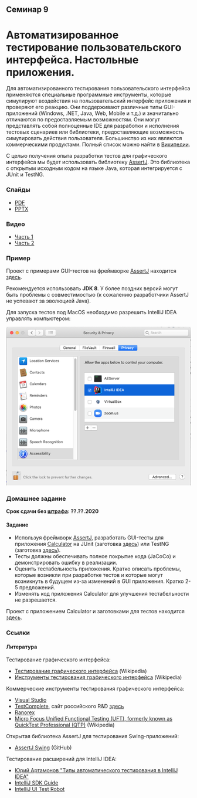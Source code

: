 Семинар 9
--

# Автоматизированное тестирование пользовательского интерфейса. Настольные приложения.

Для автоматизированного тестирования пользовательского интерфейса применяются
специальные программные инструменты,
которые симулируют воздействия на пользовательский интерфейс приложения и проверяют его реакцию.
Они поддерживают различные типы GUI-приложений (Windows, .NET, Java, Web, Mobile и т.д.)
и значитально отличаются по предоставляемым возможностям.
Они могут представлять собой полноценные IDE для разработки и исполнения тестовых сценариев
или библиотеки, предоставляющие возможность симулировать действия пользователя.
Большинство из них являются коммерческими продуктами.
Полный список можно найти в [Википедии](
https://en.wikipedia.org/wiki/Comparison_of_GUI_testing_tools).

С целью получения опыта разработки тестов для графического интерфейса мы будет использовать
библиотеку [AssertJ](http://joel-costigliola.github.io/assertj/assertj-swing.html).
Это библиотека с открытым исходным кодом на языке Java, которая интегрируется с JUnit и TestNG.
 
### Слайды

* [PDF](Seminar09.pdf)
* [PPTX](Seminar09.pptx)

### Видео

* [Часть 1](TODO)
* [Часть 2](TODO)

### Пример

Проект с примерами GUI-тестов на фреймворке [AssertJ](
https://joel-costigliola.github.io/assertj/assertj-swing.html) находится [здесь](
https://github.com/andrewt0301/qa-testing-course/tree/master/seminars/seminar09/example/calculator).

Рекомендуется использовать __JDK 8__. У более поздних версий могут быть проблемы с совместимостью
(к сожалению разработчики AssertJ не успевают за эволюцией Java).

Для запуска тестов под MacOS необходимо разрешить IntelliJ IDEA управлять компьютером: 

![MacOS Security](MacOsSecurity.png)

### Домашнее задание

__Срок сдачи без [штрафа](../../grading.md): ??.??.2020__

#### Задание

* Используя фреймворк [AssertJ](https://joel-costigliola.github.io/assertj/assertj-swing.html),
  разработать GUI-тесты для приложения [Calculator](
  https://github.com/andrewt0301/qa-testing-course/blob/master/seminars/seminar09/example/calculator/src/main/java/ru/hse/Calculator.java)
  на JUnit (заготовка [здесь](https://github.com/andrewt0301/qa-testing-course/blob/master/seminars/seminar09/example/calculator/src/test/java/ru/hse/CalculatorJUnitTest.java))
  или TestNG (заготовка [здесь](https://github.com/andrewt0301/qa-testing-course/blob/master/seminars/seminar09/example/calculator/src/test/java/ru/hse/CalculatorTestNGTest.java)).
* Тесты должны обеспечивать полное покрытие кода (JaCoCo) и демонстрировать ошибку в реализации.
* Оценить тестабельность приложения. Кратко описать проблемы, которые возникли при разработке
  тестов и которые могут возникнуть в будущем из-за изменений в GUI приложения.
  Кратко 2-5 предложений.
* Изменять код приложения Calculator для улучшения тестабельности не разрешается.

Проект с приложением Calculator и заготовками для тестов находится [здесь](
https://github.com/andrewt0301/qa-testing-course/tree/master/seminars/seminar09/example/calculator).

### Ссылки

#### Литература

Тестирование графического интерфейса:
* [Тестирование графического интерфейса](
  https://en.wikipedia.org/wiki/Graphical_user_interface_testing) (Wikipedia)
* [Инструменты тестирования графического интерфейса](
  https://en.wikipedia.org/wiki/Comparison_of_GUI_testing_tools) (Wikipedia)

Коммерческие инструменты тестирования графического интерфейса:
* [Visual Studio](https://docs.microsoft.com/en-us/visualstudio/test/use-ui-automation-to-test-your-code?view=vs-2017)
* [TestComplete](https://smartbear.com/product/testcomplete/overview/),
  сайт российского R&D [здесь](https://smartbear.ru/company/products/testcomplete.aspx)
* [Ranorex](https://www.ranorex.com/)
* [Micro Focus Unified Functional Testing (UFT), formerly known as QuickTest Professional (QTP)](
  https://en.wikipedia.org/wiki/Micro_Focus_Unified_Functional_Testing) (Wikipedia)

Открытая библиотека AssertJ для тестирования Swing-приложений:
* [AssertJ Swing](http://joel-costigliola.github.io/assertj/assertj-swing.html) (GitHub)

Тестирование расширений для IntelliJ IDEA:
* [Юрий Артамонов "Типы автоматического тестирования в IntelliJ IDEA"](
  https://github.com/andrewt0301/qa-testing-course/tree/master/related/Yuriy_Artamonov_Testing_IntelliJ_2020_11.pdf)
* [IntelliJ SDK Guide](
  https://jetbrains.org/intellij/sdk/docs/basics/testing_plugins/testing_plugins.html)
* [IntelliJ UI Test Robot](
  https://github.com/JetBrains/intellij-ui-test-robot)
